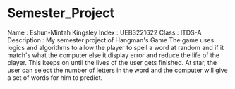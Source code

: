 # Semester_Project
Name : Eshun-Mintah Kingsley
Index : UEB3221622
Class : ITDS-A
Description :
My semester project of Hangman's Game
The game uses logics and algorithms to allow the
player to spell a word at random and if it 
match's what the computer else it display error and reduce the life of the player.
This keeps on until the lives of the user gets finished.
At star, the user can select the number of letters in the word 
and the computer will give a set of words for him to predict.

